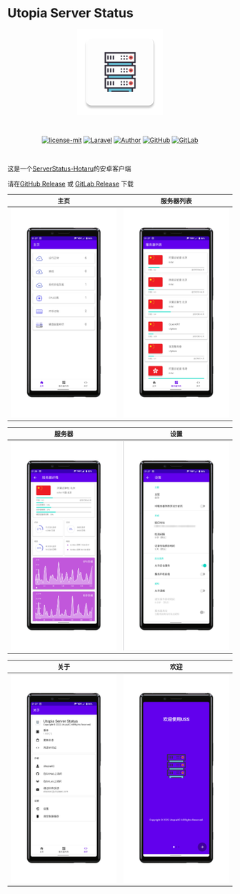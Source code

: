 # Utopia Server Status
<p align="center"><img src="app/src/main/res/mipmap-xxxhdpi/ic_launcher.png" alt="logo"/></p>
<br>
<p align="center">
<a target="_blank" href="https://github.com/UtopiaXC/My-Music-Player/blob/master/LICENSE"><img src="https://img.shields.io/badge/license-GPL3.0-green" alt="license-mit"/></a>
<a target="_blank" href="https://www.android.com/"><img src="https://img.shields.io/badge/Android%20Min%20Target-API23-%23ff5252" alt="Laravel"/></a>
<a target="_blank" href="https://www.utopiaxc.cn/"><img src="https://img.shields.io/badge/Author-UtopiaXC-%23ae52d4" alt="Author"/></a>
<a target="_blank" href="https://github.com/UtopiaXC/Utopia-Server-Status"><img src="https://img.shields.io/badge/GitHub-Utopia%20Server%20Status-%236d6d6d" alt="GitHub"/></a>
<a target="_blank" href="https://git.utopiaxc.cn/UtopiaXC/utopia-server-status"><img src="https://img.shields.io/badge/GitLab-Utopia%20Server%20Status-%23ff8a65" alt="GitLab"/></a>
</p>
<br>

这是一个[ServerStatus-Hotaru](https://github.com/cokemine/ServerStatus-Hotaru)的安卓客户端

请在[GitHub Release](https://github.com/UtopiaXC/Utopia-Server-Status/releases) 或 [GitLab Release](https://git.utopiaxc.cn/UtopiaXC/utopia-server-status/-/releases) 下载


| 主页                             | 服务器列表                         |
| -------------------------------- | ---------------------------------- |
| ![home](imgs/home.png) | ![servers](imgs/servers.png) |


| 服务器                             | 设置                               |
| -------------------------------- | ---------------------------------- |
| ![server](imgs/server.png) | ![settings](imgs/settings.png) |


| 关于                             | 欢迎                               |
| -------------------------------- | ---------------------------------- |
| ![about](imgs/about.png) | ![welcome](imgs/welcome.png) |
